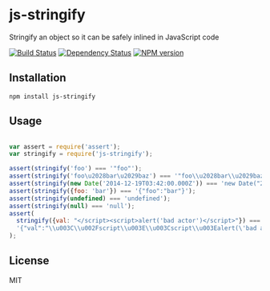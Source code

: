 # js-stringify

Stringify an object so it can be safely inlined in JavaScript code

[![Build Status](https://img.shields.io/travis/jadejs/js-stringify/master.svg)](https://travis-ci.org/jadejs/js-stringify)
[![Dependency Status](https://img.shields.io/gemnasium/jadejs/js-stringify.svg)](https://gemnasium.com/jadejs/js-stringify)
[![NPM version](https://img.shields.io/npm/v/js-stringify.svg)](https://www.npmjs.org/package/js-stringify)

## Installation

    npm install js-stringify

## Usage

```js

var assert = require('assert');
var stringify = require('js-stringify');

assert(stringify('foo') === '"foo"');
assert(stringify('foo\u2028bar\u2029baz') === '"foo\\u2028bar\\u2029baz"');
assert(stringify(new Date('2014-12-19T03:42:00.000Z')) === 'new Date("2014-12-19T03:42:00.000Z")');
assert(stringify({foo: 'bar'}) === '{"foo":"bar"}');
assert(stringify(undefined) === 'undefined');
assert(stringify(null) === 'null');
assert(
  stringify({val: "</script><script>alert('bad actor')</script>"}) ===
  '{"val":"\\u003C\\u002Fscript\\u003E\\u003Cscript\\u003Ealert(\'bad actor\')\\u003C\\u002Fscript\\u003E"}'
);
```

## License

  MIT
